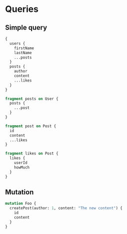 # Queries

## Simple query

```graphql
{
  users {
    firstName
    lastName
    ...posts
  }
  posts {
    author
    content
    ...likes
  }
}

fragment posts on User {
  posts {
    ...post
  }
}

fragment post on Post {
  id
  content
  ...likes
}

fragment likes on Post {
  likes {
    userId
    howMuch
  }
}
```

## Mutation

```graphql
mutation Foo {
  createPost(author: 1, content: "The new content") {
    id
    content
  }
}
```
